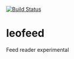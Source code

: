 [![Build Status](travis-ci.org/djego/leofeed.png)](https://travis-ci.org/djego/leofeed.png)

leofeed
=======

Feed reader  experimental
